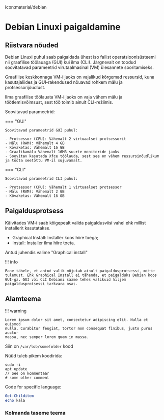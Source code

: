 icon:material/debian

# Debian Linuxi paigaldamine

##  Riistvara nõuded

Debian Linuxi puhul saab paigaldada ühest iso failist operatsioonisüsteemi nii graafilise töölauaga (GUI) kui ilma (CLI). Järgnevalt on toodud soovitatavad parameetrid virutaalmasinal (VM) ülesannete sooritamiseks.

Graafilise keskkonnaga VM-i jaoks on vajalikud kõrgemad ressursid, kuna kasutajaliides ja GUI-rakendused nõuavad rohkem mälu ja protsessorijõudlust.

Ilma graafilise töölauata VM-i jaoks on vaja vähem mälu ja töötlemisvõimsust, sest töö toimib ainult CLI-režiimis.

Soovitavad parameetrid:

=== "GUI"

    Soovitavad parameetrid GUI puhul:
  
    - Protsessor (CPU): Vähemalt 2 virtuaalset protsessorit
    - Mälu (RAM): Vähemalt 4 GB
    - Kõvaketas: Vähemalt 16 GB
    - Graafikamälu Vähemalt 16MB suurte monitoride jaoks
    - Soovitav kasutada Xfce töölauda, sest see on vähem ressursinõudlikum ja tööta seetõttu VM-il sujuvamalt.

=== "CLI"

    Soovitavad parameetrid CLI puhul:

    - Protsessor (CPU): Vähemalt 1 virtuaalset protsessor
    - Mälu (RAM): Vähemalt 2 GB
    - Kõvaketas: Vähemalt 16 GB

## Paigaldusprotsess

Käivitades VM-i saab kõigepealt valida paigaldusviisi vahel ehk millist installerit kasutatakse. 
- Graphical Install: Installer koos hiire toega;
- Install: Installer ilma hiire toeta.

Antud juhendis valime "Graphical install"



!!! info

    Pane tähele, et antud valik mõjutab ainult paigaldusprotsessi, mitte tulemust. Ehk Graphical Install ei tähenda, et paigalduks Debian koos GUI-ga. GUI või CLI Debiani saame tehes valikuid hiljem paigaldusprotsessi tarkvara osas.








## Alamteema

!!! warning

    Lorem ipsum dolor sit amet, consectetur adipiscing elit. Nulla et euismod
    nulla. Curabitur feugiat, tortor non consequat finibus, justo purus auctor
    massa, nec semper lorem quam in massa.

Siin on `/var/lob/somefolder` kood

Nüüd tuleb pikem koodirida:

```
sudo -i
apt update
// See on kommentaar
# some other comment
```

Code for specific language:

``` ps1
Get-Childitem
echo kala

```


### Kolmanda taseme teema